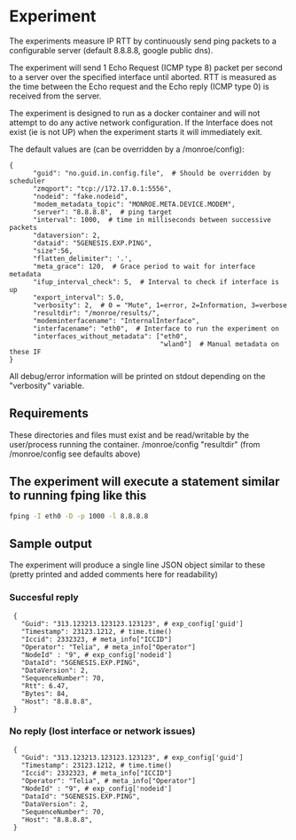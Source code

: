 
# Experiment
The experiments measure IP RTT by continuously send ping
packets to a configurable server (default 8.8.8.8, google public dns).

The experiment will send 1 Echo Request (ICMP type 8) packet per second to a
server over the specified interface until aborted.
RTT is measured as the time between the Echo request and the Echo reply
(ICMP type 0) is received from the server.

The experiment is designed to run as a docker container and will not attempt to
do any active network configuration.
If the Interface does not exist (ie is not UP) when the experiment starts it
will immediately exit.

The default values are (can be overridden by a /monroe/config):
```
{
      "guid": "no.guid.in.config.file",  # Should be overridden by scheduler
      "zmqport": "tcp://172.17.0.1:5556",
      "nodeid": "fake.nodeid",
      "modem_metadata_topic": "MONROE.META.DEVICE.MODEM",
      "server": "8.8.8.8",  # ping target
      "interval": 1000,  # time in milliseconds between successive packets
      "dataversion": 2,
      "dataid": "5GENESIS.EXP.PING",
      "size":56,
      "flatten_delimiter": '.',
      "meta_grace": 120,  # Grace period to wait for interface metadata
      "ifup_interval_check": 5,  # Interval to check if interface is up
      "export_interval": 5.0,
      "verbosity": 2,  # 0 = "Mute", 1=error, 2=Information, 3=verbose
      "resultdir": "/monroe/results/",
      "modeminterfacename": "InternalInterface",
      "interfacename": "eth0",  # Interface to run the experiment on
      "interfaces_without_metadata": ["eth0",
                                      "wlan0"]  # Manual metadata on these IF
}
```
All debug/error information will be printed on stdout
depending on the "verbosity" variable.

## Requirements

These directories and files must exist and be read/writable by the user/process
running the container.
/monroe/config
"resultdir" (from /monroe/config see defaults above)    


## The experiment will execute a statement similar to running fping like this
```bash
fping -I eth0 -D -p 1000 -l 8.8.8.8
```

## Sample output
The experiment will produce a single line JSON object similar to these (pretty printed and added comments here for readability)
### Succesful reply
```
 {
   "Guid": "313.123213.123123.123123", # exp_config['guid']
   "Timestamp": 23123.1212, # time.time()
   "Iccid": 2332323, # meta_info["ICCID"]
   "Operator": "Telia", # meta_info["Operator"]
   "NodeId" : "9", # exp_config['nodeid']
   "DataId": "5GENESIS.EXP.PING",
   "DataVersion": 2,
   "SequenceNumber": 70,
   "Rtt": 6.47,
   "Bytes": 84,
   "Host": "8.8.8.8",
 }
```
### No reply (lost interface or network issues)
```
 {
   "Guid": "313.123213.123123.123123", # exp_config['guid']
   "Timestamp": 23123.1212, # time.time()
   "Iccid": 2332323, # meta_info["ICCID"]
   "Operator": "Telia", # meta_info["Operator"]
   "NodeId" : "9", # exp_config['nodeid']
   "DataId": "5GENESIS.EXP.PING",
   "DataVersion": 2,
   "SequenceNumber": 70,
   "Host": "8.8.8.8",
 }
```
